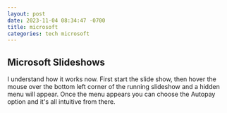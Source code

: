```yaml
---
layout: post
date: 2023-11-04 08:34:47 -0700
title: microsoft
categories: tech microsoft
---
```


## Microsoft Slideshows

I understand how it works now. First start the slide show, then hover the mouse over the bottom left corner of the running slideshow and a hidden menu will appear. Once the menu appears you can choose the Autopay option and it's all intuitive from there.
